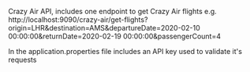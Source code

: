Crazy Air API, includes one endpoint to get Crazy Air flights
e.g. http://localhost:9090/crazy-air/get-flights?origin=LHR&destination=AMS&departureDate=2020-02-10 00:00:00&returnDate=2020-02-19 00:00:00&passengerCount=4

In the application.properties file includes an API key used to validate it's requests